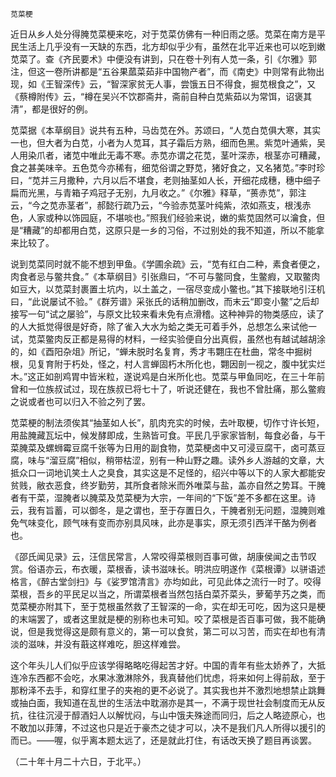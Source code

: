     苋菜梗 

   近日从乡人处分得腌苋菜梗来吃，对于苋菜仿佛有一种旧雨之感。苋菜在南方是平民生活上几乎没有一天缺的东西，北方却似乎少有，虽然在北平近来也可以吃到嫩苋菜了。查《齐民要术》中便没有讲到，只在卷十列有人苋一条，引《尔雅》郭注，但这一卷所讲都是“五谷果蓏菜茹非中国物产者”，而《南史》中则常有此物出现，如《王智深传》云，“智深家贫无人事，尝饿五日不得食，掘苋根食之”，又《蔡樽附传》云，“樽在吴兴不饮郡斋井，斋前自种白苋紫茹以为常饵，诏褒其清”，都是很好的例。

   苋菜据《本草纲目》说共有五种，马齿苋在外。苏颂曰，“人苋白苋俱大寒，其实一也，但大者为白苋，小者为人苋耳，其子霜后方熟，细而色黑。紫苋叶通紫，吴人用染爪者，诸苋中唯此无毒不寒。赤苋亦谓之花苋，茎叶深赤，根茎亦可糟藏，食之甚美味辛。五色苋今亦稀有，细苋俗谓之野苋，猪好食之，又名猪苋。”李时珍曰，“苋并三月撒种，六月以后不堪食，老则抽茎如人长，开细花成穗，穗中细子扁而光黑，与青箱子鸡冠子无别，九月收之。”《尔雅》释草，“蒉赤苋”，郭注云，“今之苋赤茎者”，郝懿行疏乃云，“今验赤苋茎叶纯紫，浓如燕支，根浅赤色，人家或种以饰园庭，不堪啖也。”照我们经验来说，嫩的紫苋固然可以瀹食，但是“糟藏”的却都用白苋，这原只是一乡的习俗，不过别处的我不知道，所以不能拿来比较了。

   说到苋菜同时就不能不想到甲鱼。《学圃余疏》云，“苋有红白二种，素食者便之，肉食者忌与鳖共食。”《本草纲目》引张鼎曰，“不可与鳖同食，生鳖瘕，又取鳖肉如豆大，以苋菜封裹置土坑内，以土盖之，一宿尽变成小鳖也。”其下接联地引汪机曰，“此说屡试不验。”《群芳谱》采张氏的话稍加删改，而末云“即变小鳖”之后却接写一句“试之屡验”，与原文比较来看未免有点滑稽。这种神异的物类感应，读了的人大抵觉得很是好奇，除了雀入大水为蛤之类无可着手外，总想怎么来试他一试，苋菜鳖肉反正都是易得的材料，一经实验便自分出真假，虽然也有越试越胡涂的，如《酉阳杂俎》所记，“蝉未脱时名复育，秀才韦翾庄在杜曲，常冬中掘树根，见复育附于朽处，怪之，村人言蝉固朽木所化也，翾因剖一视之，腹中犹实烂木。”这正如剖鸡胃中皆米粒，遂说鸡是白米所化也。苋菜与甲鱼同吃，在三十年前曾和一位族叔试过，现在族叔已将七十了，听说还健在，我也不曾肚痛，那么鳖瘕之说或者也可以归入不验之列了罢。

   苋菜梗的制法须俟其“抽茎如人长”，肌肉充实的时候，去叶取梗，切作寸许长短，用盐腌藏瓦坛中，候发酵即成，生熟皆可食。平民几乎家家皆制，每食必备，与干菜腌菜及螺蛳霉豆腐千张等为日用的副食物，苋菜梗卤中又可浸豆腐干，卤可蒸豆腐，味与“溜豆腐”相似，稍带枯涩，别有一种山野之趣。读外乡人游越的文章，大抵众口一词地讥笑土人之臭食，其实这是不足怪的，绍兴中等以下的人家大都能安贫贱，敝衣恶食，终岁勤劳，其所食者除米而外唯菜与盐，盖亦自然之势耳。干腌者有干菜，湿腌者以腌菜及苋菜梗为大宗，一年间的“下饭”差不多都在这里。诗云，我有旨蓄，可以御冬，是之谓也，至于存置日久，干腌者别无问题，湿腌则难免气味变化，顾气味有变而亦别具风味，此亦是事实，原无须引西洋干酪为例者也。

   《邵氏闻见录》云，汪信民常言，人常咬得菜根则百事可做，胡康侯闻之击节叹赏。俗语亦云，布衣暖，菜根香，读书滋味长。明洪应明遂作《菜根谭》以骈语述格言，《醉古堂剑扫》与《娑罗馆清言》亦均如此，可见此体之流行一时了。咬得菜根，吾乡的平民足以当之，所谓菜根者当然包括白菜芥菜头，萝葡芋艿之类，而苋菜梗亦附其下，至于苋根虽然救了王智深的一命，实在却无可吃，因为这只是梗的末端罢了，或者这里就是梗的别称也未可知。咬了菜根是否百事可做，我不能确说，但是我觉得这是颇有意义的，第一可以食贫，第二可以习苦，而实在却也有清淡的滋味，并没有蕺这样难吃，胆这样难尝。

   这个年头儿人们似乎应该学得略略吃得起苦才好。中国的青年有些太娇养了，大抵连冷东西都不会吃，水果冰激淋除外，我真替他们忧虑，将来如何上得前敌，至于那粉泽不去手，和穿红里子的夹袍的更不必说了。其实我也并不激烈地想禁止跳舞或抽白面，我知道在乱世的生活法中耽溺亦是其一，不满于现世社会制度而无从反抗，往往沉浸于醇酒妇人以解忧闷，与山中饿夫殊途而同归，后之人略迹原心，也不敢加以菲薄，不过这也只是近于豪杰之徒才可以，决不是我们凡人所得以援引的而已。——喔，似乎离本题太远了，还是就此打住，有话改天换了题目再谈罢。

   （二十年十月二十六日，于北平。）

